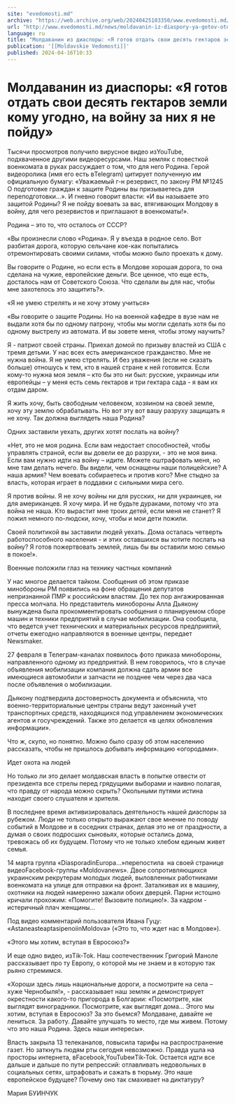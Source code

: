 ```yaml
---
site: "evedomosti.md"
archive: "https://web.archive.org/web/20240425103350/www.evedomosti.md/news/moldavanin-iz-diaspory-ya-gotov-otdat-svoi-desyat-gektarov-z"
url: "http://www.evedomosti.md/news/moldavanin-iz-diaspory-ya-gotov-otdat-svoi-desyat-gektarov-z"
language: ru
title: "Молдаванин из диаспоры: «Я готов отдать свои десять гектаров земли кому угодно, на войну за них я не пойду»"
publication: '[[Moldavskie Vedomosti]]'
published: 2024-04-16T10:33
---
```


# Молдаванин из диаспоры: «Я готов отдать свои десять гектаров земли кому угодно, на войну за них я не пойду»

Тысячи просмотров получило вирусное видео изYouTube, подхваченное другими видеоресурсами. Наш земляк с повесткой военкомата в руках рассуждает о том, что для него Родина. Герой видеоролика (имя его есть вTelegram) цитирует полученную им официальную бумагу: «Уважаемый г-н резервист, по закону РМ №1245 О подготовке граждан к защите Родины вы призываетесь для переподготовки...». И гневно говорит власти: «И вы называете это защитой Родины? Я не пойду воевать за вас, втягивающих Молдову в войну, для чего резервистов и приглашают в военкоматы!».

Родина – это то, что осталось от СССР?

«Вы произнесли слово «Родина». Я у въезда в родное село. Вот разбитая дорога, которую сельчане кое-как попытались отремонтировать своими силами, чтобы можно было проехать к дому.

Вы говорите о Родине, но если есть в Молдове хорошая дорога, то она сделана на чужие, европейские деньги. Все ценное, что еще есть, досталось нам от Советского Союза. Что сделали вы для нас, чтобы мне захотелось это защитить?».

«Я не умею стрелять и не хочу этому учиться»

«Вы говорите о защите Родины. Но на военной кафедре в вузе нам не выдали хотя бы по одному патрону, чтобы мы могли сделать хотя бы по одному выстрелу из автомата. И вы зовете меня, чтобы этому научить?

Я - патриот своей страны. Приехал домой по призыву властей из США с тремя детьми. У нас всех есть американское гражданство. Мне не нужна война. Я не умею стрелять. И без уважения (если не сказать больше) отношусь к тем, кто в нашей стране к ней готовится. Если кому-то нужна моя земля – кто бы это ни был: русские, украинцы или европейцы – у меня есть семь гектаров и три гектара сада - я вам их отдам даром.

Я жить хочу, быть свободным человеком, хозяином на своей земле, хочу эту землю обрабатывать. Но вот эту вот вашу разруху защищать я не хочу. Так должна выглядеть наша Родина?

Одних заставили уехать, других хотят послать на войну?

«Нет, это не моя родина. Если вам недостает способностей, чтобы управлять страной, если вы довели ее до разрухи, - это не моя вина. Если вам нужно идти на войну – идите. Можете оштрафовать меня, но мне там делать нечего. Вы видели, чем оснащены наши полицейские? А наша армия? Чем воевать собираетесь и против кого? Мне стыдно за власть, которая играет в поддавки с сильными мира сего.

Я против войны. Я не хочу войны ни для русских, ни для украинцев, ни для американцев. Я хочу мира. И не будьте дураками, потому что эта война не наша. Кто вырастит мне троих детей, если меня не станет? Я пожил немного по-людски, хочу, чтобы и мои дети пожили.

Своей политикой вы заставили людей уехать. Дома осталась четверть работоспособного населения - и этих оставшихся вы хотите послать на войну? Я готов пожертвовать землей, лишь бы вы оставили мою семью в покое!».

Военные положили глаз на технику частных компаний

У нас многое делается тайком. Сообщения об этом приказе минобороны РМ появились на фоне обращения депутатов непризнанной ПМР к российским властям. До тех пор ангажированная пресса молчала. Но представитель минобороны Алла Дьякону вынуждена была прокомментировать сообщения о планируемом сборе машин и техники предприятий в случае мобилизации. Она сообщила, что ведется учет технических и материальных ресурсов предприятий, отчеты ежегодно направляются в военные центры, передает Newsmaker.

27 февраля в Телеграм-каналах появилось фото приказа минобороны, направленного одному из предприятий. В нем говорилось, что в случае объявления мобилизации компания должна сдать армии все имеющиеся автомобили и запчасти не позднее чем через два часа после объявления о мобилизации.

Дьякону подтвердила достоверность документа и объяснила, что военно-территориальные центры страны ведут законный учет транспортных средств, находящихся под управлением экономических агентов и госучреждений. Также это делается «в целях обновления информации».

Что ж, скупо, но понятно. Можно было сразу об этом населению рассказать, чтобы не пришлось добывать информацию «огородами».

Идет охота на людей

Но только ли это делает молдавская власть в попытке отвести от президента все стрелы перед грядущими выборами и наивно полагая, что правду от народа можно скрыть? Окольными путями истина находит своего слушателя и зрителя.

В последнее время активизировалась деятельность нашей диаспоры за рубежом. Люди не только открыто выражают свое мнение по поводу событий в Молдове и в соседних странах, делая это не от праздности, а думая о своих подросших сыновьях, которые остались дома, тревожась об их будущем. Потому что не только хлебом единым живет семья.

14 марта группа «DiasporadinEuropa...»перепостила  на своей странице видеоFacebook-группы «Moldovanews». Двое сопротивляющихся украинским рекрутерам молодых людей, выловленных работниками военкомата на улице для отправки на фронт. Заталкивая их в машину, охотники на людей намеренно зажали обоих дверцей. Парни истошно кричали прохожим: «Помогите! Вызовите полицию!». За кадром - истеричный плач женщины…

Под видео комментарий пользователя Ивана Гуцу: «AstaneasteaptasipenoiinMoldova» («Это то, что ждет нас в Молдове»).

«Этого мы хотим, вступая в Евросоюз?»

И еще одно видео, изTik-Tok. Наш соотечественник Григорий Маноле рассказывает про ту Европу, о которой мы не знаем и в которую так рьяно стремимся.

«Хороши здесь лишь национальные дороги, а посмотрите на села – хуже Чернобыля!», - рассказывает наш земляк и демонстрирует окрестности какого-то пригорода в Болгарии: «Посмотрите, как выглядят виноградники. Посмотрите, как выглядят дома... Этого мы хотим, вступая в Евросоюз? За это бьемся? Молдаване, давайте не лениться. За работу. Давайте улучшать то место, где мы живем. Потому что это наша Родина. Здесь наши интересы».

Власть закрыла 13 телеканалов, повысила тарифы на распространение газет. Но заткнуть людям рты сегодня невозможно. Правда ушла на просторы интернета, вFacebook,YouTubeиTik-Tok. Остается идти все дальше и дальше по пути репрессий: отлавливать недовольных в социальных сетях, штрафовать и сажать в тюрьму. Это наше европейское будущее? Почему оно так смахивает на диктатуру?

Мария БУИНЧУК